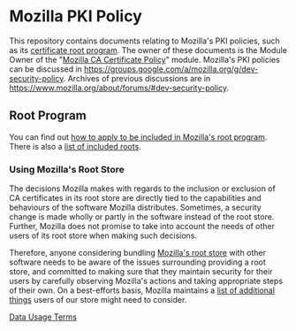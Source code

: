 # Mozilla PKI Policy

This repository contains documents relating to Mozilla's PKI policies, such as
its [certificate root program](https://wiki.mozilla.org/CA). The
owner of these documents is the Module Owner of the "[Mozilla CA Certificate
Policy](https://wiki.mozilla.org/Modules/Activities#Mozilla_CA_Certificate_Policy)"
module. Mozilla's PKI policies can be discussed in https://groups.google.com/a/mozilla.org/g/dev-security-policy.
Archives of previous discussions are in https://www.mozilla.org/about/forums/#dev-security-policy.

## Root Program ##

You can find out [how to apply to be included in Mozilla's root
program](https://wiki.mozilla.org/CA/Application_Process). There is also a
[list of included roots](https://wiki.mozilla.org/CA/Included_Certificates).

### Using Mozilla's Root Store ###

The decisions Mozilla makes with regards to the inclusion or exclusion of CA
certificates in its root store are directly tied to the capabilities and
behaviours of the software Mozilla distributes. Sometimes, a security change
is made wholly or partly in the software instead of the root store. Further,
Mozilla does not promise to take into account the needs of other users of its
root store when making such decisions.

Therefore, anyone considering bundling [Mozilla's root store](https://wiki.mozilla.org/CA/Included_Certificates) with other
software needs to be aware of the issues surrounding providing a root store,
and committed to making sure that they maintain security for their users by
carefully observing Mozilla's actions and taking appropriate steps of their
own. On a best-efforts basis, Mozilla maintains a
[list of additional things](https://wiki.mozilla.org/CA/Additional_Trust_Changes)
users of our store might need to consider. 

[Data Usage Terms](https://www.ccadb.org/rootstores/usage#ccadb-data-usage-terms)

